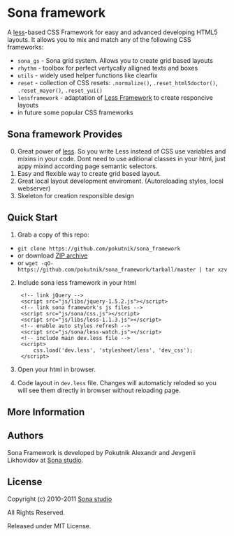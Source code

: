 # Sona framework 

A [less][less]-based CSS Framework for easy and advanced developing HTML5 layouts. It allows you to mix and match any of the following CSS frameworks:

 * `sona_gs` - Sona grid system. Allows you to create grid based layouts 
 * `rhythm` - toolbox for perfect vertycally alligned texts and boxes
 * `utils` - widely used helper functions like clearfix
 * `reset` - collection of CSS resets: `.normalize()`, `.reset_html5doctor()`, `.reset_mayer()`, `.reset_yui()`
 * `lessframework` - adaptation of [Less Framework][lessframework] to create responcive layouts
 * in future some popular CSS frameworks
 


## Sona framework Provides

0. Great power of [less][less]. So you write Less instead of CSS use variables and
   mixins in your code. Dont need to use aditional classes in your html, just appy
   mixind according page semantic selectors.
1. Easy and flexible way to create grid based layout.
2. Great local layout development enviroment. (Autoreloading styles, local webserver)
3. Skeleton for creation responsible design


## Quick Start

1. Grab a copy of this repo:
  * `git clone https://github.com/pokutnik/sona_framework`
  * or download [ZIP archive][zip]
  * or `wget -qO- https://github.com/pokutnik/sona_framework/tarball/master | tar xzv`
2. Include sona less framework in your html

        <!-- link jQuery -->
        <script src="js/libs/jquery-1.5.2.js"></script>
        <!-- link sona framework's js files -->
        <script src="js/sona/css.js"></script>
        <script src="js/libs/less-1.1.3.js"></script>
        <!-- enable auto styles refresh -->
        <script src="js/sona/less-watch.js"></script>
        <!-- include main dev.less file -->
        <script>
            css.load('dev.less', 'stylesheet/less', 'dev_css');
        </script>
    
    
3. Open your html in browser. 
4. Code layout in `dev.less` file. Changes will automaticly reloded so you will see them directly in browser without reloading page.


## More Information

## Authors 
Sona Framework is developed by Pokutnik Alexandr and Jevgenii Likhovidov at [Sona studio][sona]. 

## License
Copyright (c) 2010-2011 [Sona studio][sona]

All Rights Reserved.

Released under MIT License.


[repo]: https://github.com/pokutnik/sona_framework "Sona framework source repo"
[sona]: http://sona-studio.com/ "Sona studio"
[less]: http://lesscss.org/ "Less CSS"
[zip]: http://github.com/pokutnik/sona_framework/zipball/master "Sona framework ZIP archive"
[lessframework]: http://lessframework.com/ "Less framework"

